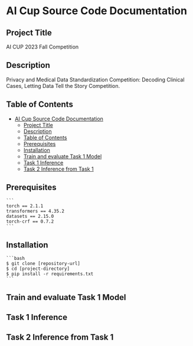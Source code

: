 # AI Cup Source Code Documentation

## Project Title
AI CUP 2023 Fall Competition

## Description
Privacy and Medical Data Standardization Competition: Decoding Clinical Cases, Letting Data Tell the Story Competition.

## Table of Contents

- [AI Cup Source Code Documentation](#ai-cup-source-code-documentation)
  - [Project Title](#project-title)
  - [Description](#description)
  - [Table of Contents](#table-of-contents)
  - [Prerequisites](#prerequisites)
  - [Installation](#installation)
  - [Train and evaluate Task 1 Model](#train-and-evaluate-task-1-model)
  - [Task 1 Inference](#task-1-inference)
  - [Task 2 Inference from Task 1](#task-2-inference-from-task-1)

## Prerequisites
    ```
    torch == 2.1.1
    transformers == 4.35.2
    datasets == 2.15.0
    torch-crf == 0.7.2 
    ```

## Installation
    ```bash
    $ git clone [repository-url]
    $ cd [project-directory]
    $ pip install -r requirements.txt
    ```

## Train and evaluate Task 1 Model

## Task 1 Inference

## Task 2 Inference from Task 1
